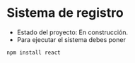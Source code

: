 <h1>Sistema de registro</h1>

- Estado del proyecto: En construcción.
- Para ejecutar el sistema debes poner 

`npm install react`
